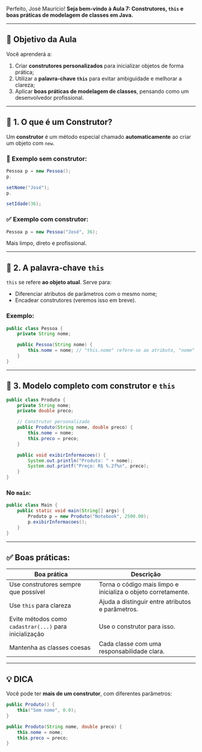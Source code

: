 Perfeito, José Maurício!
**Seja bem-vindo à Aula 7: Construtores, `this` e boas práticas de modelagem de classes em Java.**

---

## 🧠 **Objetivo da Aula**

Você aprenderá a:

1. Criar **construtores personalizados** para inicializar objetos de forma prática;
2. Utilizar a **palavra-chave `this`** para evitar ambiguidade e melhorar a clareza;
3. Aplicar **boas práticas de modelagem de classes**, pensando como um desenvolvedor profissional.

---

## 📌 **1. O que é um Construtor?**

Um **construtor** é um método especial chamado **automaticamente** ao criar um objeto com `new`.

### 🔧 Exemplo sem construtor:

```java
Pessoa p = new Pessoa();
p.

setNome("José");
p.

setIdade(36);
```

### ✅ Exemplo com construtor:

```java
Pessoa p = new Pessoa("José", 36);
```

Mais limpo, direto e profissional.

---

## 📌 **2. A palavra-chave `this`**

`this` se refere **ao objeto atual**. Serve para:

* Diferenciar atributos de parâmetros com o mesmo nome;
* Encadear construtores (veremos isso em breve).

### Exemplo:

```java
public class Pessoa {
    private String nome;

    public Pessoa(String nome) {
        this.nome = nome; // "this.nome" refere-se ao atributo, "nome" ao parâmetro
    }
}
```

---

## 📌 **3. Modelo completo com construtor e `this`**

```java
public class Produto {
    private String nome;
    private double preco;

    // Construtor personalizado
    public Produto(String nome, double preco) {
        this.nome = nome;
        this.preco = preco;
    }

    public void exibirInformacoes() {
        System.out.println("Produto: " + nome);
        System.out.printf("Preço: R$ %.2f%n", preco);
    }
}
```

### No `main`:

```java
public class Main {
    public static void main(String[] args) {
        Produto p = new Produto("Notebook", 2500.00);
        p.exibirInformacoes();
    }
}
```

---

## ✅ **Boas práticas:**

| Boa prática                                            | Descrição                                                     |
|--------------------------------------------------------|---------------------------------------------------------------|
| Use construtores sempre que possível                   | Torna o código mais limpo e inicializa o objeto corretamente. |
| Use `this` para clareza                                | Ajuda a distinguir entre atributos e parâmetros.              |
| Evite métodos como `cadastrar(...)` para inicialização | Use o construtor para isso.                                   |
| Mantenha as classes coesas                             | Cada classe com uma responsabilidade clara.                   |

---

## 💡 DICA

Você pode ter **mais de um construtor**, com diferentes parâmetros:

```java
public Produto() {
    this("Sem nome", 0.0);
}

public Produto(String nome, double preco) {
    this.nome = nome;
    this.preco = preco;
}
```